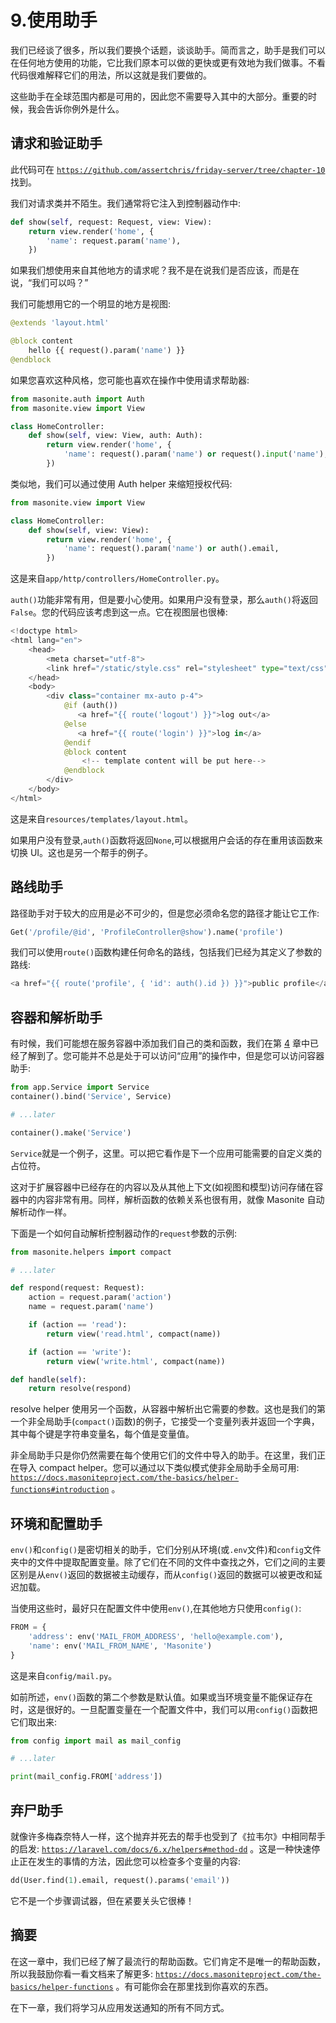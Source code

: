 # 9.使用助手

我们已经谈了很多，所以我们要换个话题，谈谈助手。简而言之，助手是我们可以在任何地方使用的功能，它比我们原本可以做的更快或更有效地为我们做事。不看代码很难解释它们的用法，所以这就是我们要做的。

这些助手在全球范围内都是可用的，因此您不需要导入其中的大部分。重要的时候，我会告诉你例外是什么。

## 请求和验证助手

此代码可在 [`https://github.com/assertchris/friday-server/tree/chapter-10`](https://github.com/assertchris/friday-server/tree/chapter-10) 找到。

我们对请求类并不陌生。我们通常将它注入到控制器动作中:

```py
def show(self, request: Request, view: View):
    return view.render('home', {
        'name': request.param('name'),
    })

```

如果我们想使用来自其他地方的请求呢？我不是在说我们是否应该，而是在说，“我们可以吗？”

我们可能想用它的一个明显的地方是视图:

```py
@extends 'layout.html'

@block content
    hello {{ request().param('name') }}
@endblock

```

如果您喜欢这种风格，您可能也喜欢在操作中使用请求帮助器:

```py
from masonite.auth import Auth
from masonite.view import View

class HomeController:
    def show(self, view: View, auth: Auth):
        return view.render('home', {
            'name': request().param('name') or request().input('name'),
        })

```

类似地，我们可以通过使用 Auth helper 来缩短授权代码:

```py
from masonite.view import View

class HomeController:
    def show(self, view: View):
        return view.render('home', {
            'name': request().param('name') or auth().email,
        })

```

这是来自`app/http/controllers/HomeController.py`。

`auth()`功能非常有用，但是要小心使用。如果用户没有登录，那么`auth()`将返回`False`。您的代码应该考虑到这一点。它在视图层也很棒:

```py
<!doctype html>
<html lang="en">
    <head>
        <meta charset="utf-8">
        <link href="/static/style.css" rel="stylesheet" type="text/css">
    </head>
    <body>
        <div class="container mx-auto p-4">
            @if (auth())
               <a href="{{ route('logout') }}">log out</a>
            @else
               <a href="{{ route('login') }}">log in</a>
            @endif
            @block content
                <!-- template content will be put here-->
            @endblock
        </div>
    </body>
</html>

```

这是来自`resources/templates/layout.html`。

如果用户没有登录,`auth()`函数将返回`None`,可以根据用户会话的存在重用该函数来切换 UI。这也是另一个帮手的例子。

## 路线助手

路径助手对于较大的应用是必不可少的，但是您必须命名您的路径才能让它工作:

```py
Get('/profile/@id', 'ProfileController@show').name('profile')

```

我们可以使用`route()`函数构建任何命名的路线，包括我们已经为其定义了参数的路线:

```py
<a href="{{ route('profile', { 'id': auth().id }) }}">public profile</a>

```

## 容器和解析助手

有时候，我们可能想在服务容器中添加我们自己的类和函数，我们在第 [4](04.html) 章中已经了解到了。您可能并不总是处于可以访问“应用”的操作中，但是您可以访问容器助手:

```py
from app.Service import Service
container().bind('Service', Service)

# ...later

container().make('Service')

```

`Service`就是一个例子，这里。可以把它看作是下一个应用可能需要的自定义类的占位符。

这对于扩展容器中已经存在的内容以及从其他上下文(如视图和模型)访问存储在容器中的内容非常有用。同样，解析函数的依赖关系也很有用，就像 Masonite 自动解析动作一样。

下面是一个如何自动解析控制器动作的`request`参数的示例:

```py
from masonite.helpers import compact

# ...later

def respond(request: Request):
    action = request.param('action')
    name = request.param('name')

    if (action == 'read'):
        return view('read.html', compact(name))

    if (action == 'write'):
        return view('write.html', compact(name))

def handle(self):
    return resolve(respond)

```

resolve helper 使用另一个函数，从容器中解析出它需要的参数。这也是我们的第一个非全局助手(`compact()`函数)的例子，它接受一个变量列表并返回一个字典，其中每个键是字符串变量名，每个值是变量值。

非全局助手只是你仍然需要在每个使用它们的文件中导入的助手。在这里，我们正在导入 compact helper。您可以通过以下类似模式使非全局助手全局可用: [`https://docs.masoniteproject.com/the-basics/helper-functions#introduction`](https://docs.masoniteproject.com/the-basics/helper-functions%2523introduction) 。

## 环境和配置助手

`env()`和`config()`是密切相关的助手，它们分别从环境(或`.env`文件)和`config`文件夹中的文件中提取配置变量。除了它们在不同的文件中查找之外，它们之间的主要区别是从`env()`返回的数据被主动缓存，而从`config()`返回的数据可以被更改和延迟加载。

当使用这些时，最好只在配置文件中使用`env()`,在其他地方只使用`config()`:

```py
FROM = {
    'address': env('MAIL_FROM_ADDRESS', 'hello@example.com'),
    'name': env('MAIL_FROM_NAME', 'Masonite')
}

```

这是来自`config/mail.py`。

如前所述，`env()`函数的第二个参数是默认值。如果或当环境变量不能保证存在时，这是很好的。一旦配置变量在一个配置文件中，我们可以用`config()`函数把它们取出来:

```py
from config import mail as mail_config

# ...later

print(mail_config.FROM['address'])

```

## 弃尸助手

就像许多梅森奈特人一样，这个抛弃并死去的帮手也受到了《拉韦尔》中相同帮手的启发: [`https://laravel.com/docs/6.x/helpers#method-dd`](https://laravel.com/docs/6.x/helpers%2523method-dd) 。这是一种快速停止正在发生的事情的方法，因此您可以检查多个变量的内容:

```py
dd(User.find(1).email, request().params('email'))

```

它不是一个步骤调试器，但在紧要关头它很棒！

## 摘要

在这一章中，我们已经了解了最流行的帮助函数。它们肯定不是唯一的帮助函数，所以我鼓励你看一看文档来了解更多: [`https://docs.masoniteproject.com/the-basics/helper-functions`](https://docs.masoniteproject.com/the-basics/helper-functions) 。有可能你会在那里找到你喜欢的东西。

在下一章，我们将学习从应用发送通知的所有不同方式。